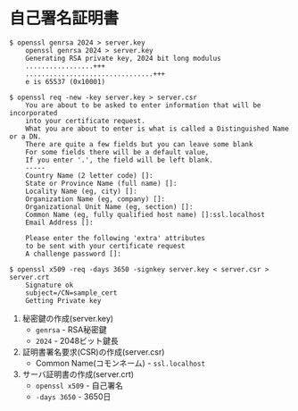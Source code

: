 # 自己署名証明書

```
$ openssl genrsa 2024 > server.key
    openssl genrsa 2024 > server.key
    Generating RSA private key, 2024 bit long modulus
    .................+++
    ................................+++
    e is 65537 (0x10001)

$ openssl req -new -key server.key > server.csr
    You are about to be asked to enter information that will be incorporated
    into your certificate request.
    What you are about to enter is what is called a Distinguished Name or a DN.
    There are quite a few fields but you can leave some blank
    For some fields there will be a default value,
    If you enter '.', the field will be left blank.
    -----
    Country Name (2 letter code) []:
    State or Province Name (full name) []:
    Locality Name (eg, city) []:
    Organization Name (eg, company) []:
    Organizational Unit Name (eg, section) []:
    Common Name (eg, fully qualified host name) []:ssl.localhost
    Email Address []:

    Please enter the following 'extra' attributes
    to be sent with your certificate request
    A challenge password []:

$ openssl x509 -req -days 3650 -signkey server.key < server.csr > server.crt
    Signature ok
    subject=/CN=sample_cert
    Getting Private key
```

1. 秘密鍵の作成(server.key)
    - `genrsa` - RSA秘密鍵
    - `2024` - 2048ビット鍵長
2. 証明書署名要求(CSR)の作成(server.csr)
    - Common Name(コモンネーム) - `ssl.localhost`
3. サーバ証明書の作成(server.crt)
    - `openssl x509` - 自己署名
    - `-days 3650` - 3650日
